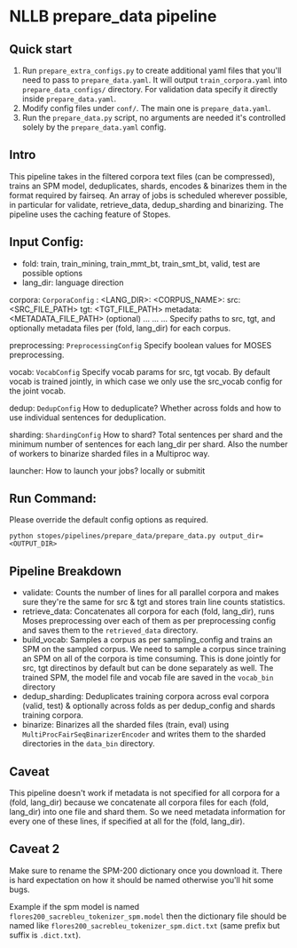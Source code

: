 # NLLB prepare_data pipeline

## Quick start
1. Run `prepare_extra_configs.py` to create additional yaml files that you'll need to pass to `prepare_data.yaml`. It will output `train_corpora.yaml` into `prepare_data_configs/` directory. For validation data specify it directly inside `prepare_data.yaml`.
2. Modify config files under `conf/`. The main one is `prepare_data.yaml`.
3. Run the `prepare_data.py` script, no arguments are needed it's controlled solely by the `prepare_data.yaml` config.

## Intro

This pipeline takes in the filtered corpora text files (can be compressed), trains an SPM model, deduplicates, shards, encodes & binarizes them in the format required by fairseq. An array of jobs is scheduled wherever possible, in particular for validate, retrieve_data, dedup_sharding and binarizing. The pipeline uses the caching feature of Stopes.

## Input Config:

* fold: train, train_mining, train_mmt_bt, train_smt_bt, valid, test are possible options
* lang_dir: language direction

corpora: `CorporaConfig`
    <FOLD>:
        <LANG_DIR>:
            <CORPUS_NAME>:
                src: <SRC_FILE_PATH>
                tgt: <TGT_FILE_PATH>
                metadata: <METADATA_FILE_PATH> (optional)
            ...
        ...
    ...
Specify paths to src, tgt, and optionally metadata files per (fold, lang_dir) for each corpus.

preprocessing: `PreprocessingConfig`
Specify boolean values for MOSES preprocessing.

vocab: `VocabConfig`
Specify vocab params for src, tgt vocab. By default vocab is trained jointly, in which case we only use the src_vocab config for the joint vocab.

dedup: `DedupConfig`
How to deduplicate? Whether across folds and how to use individual sentences for deduplication.

sharding: `ShardingConfig`
How to shard? Total sentences per shard and the minimum number of sentences for each lang_dir per shard. Also the number of workers to binarize sharded files in a Multiproc way.

launcher:
How to launch your jobs? locally or submitit

## Run Command:

Please override the default config options as required.
```
python stopes/pipelines/prepare_data/prepare_data.py output_dir=<OUTPUT_DIR>
```

## Pipeline Breakdown

* validate: Counts the number of lines for all parallel corpora and makes sure they're the same for src & tgt and stores train line counts statistics.
* retrieve_data: Concatenates all corpora for each (fold, lang_dir), runs Moses preprocessing over each of them as per preprocessing config and saves them to the `retrieved_data` directory.
* build_vocab: Samples a corpus as per sampling_config and trains an SPM on the sampled corpus. We need to sample a corpus since training an SPM on all of the corpora is time consuming. This is done jointly for src, tgt directinos by default but can be done separately as well. The trained SPM, the model file and vocab file are saved in the `vocab_bin` directory
* dedup_sharding: Deduplicates training corpora across eval corpora (valid, test) & optionally across folds as per dedup_config and shards training corpora.
* binarize: Binarizes all the sharded files (train, eval) using `MultiProcFairSeqBinarizerEncoder` and writes them to the sharded directories in the `data_bin` directory.

## Caveat

This pipeline doesn't work if metadata is not specified for all corpora for a (fold, lang_dir) because we concatenate all corpora files for each (fold, lang_dir) into one file and shard them. So we need metadata information for every one of these lines, if specified at all for the (fold, lang_dir).

## Caveat 2
Make sure to rename the SPM-200 dictionary once you download it. There is hard expectation on how it should be named otherwise you'll hit some bugs.

Example if the spm model is named `flores200_sacrebleu_tokenizer_spm.model` then the dictionary file should be
named like `flores200_sacrebleu_tokenizer_spm.dict.txt` (same prefix but suffix is `.dict.txt`).
